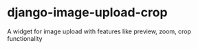 # django-image-upload-crop
A widget for image upload with features like preview, zoom, crop functionality
